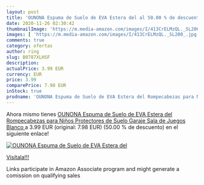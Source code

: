 ```yaml
---
layout: post
title: 'OUNONA Espuma de Suelo de EVA Estera del al 50.00 % de descuento'
date: 2020-11-26 02:30:42
thumbnailImage: 'https://m.media-amazon.com/images/I/413CrELMzQL._SL200_.jpg'
images: [ 'https://m.media-amazon.com/images/I/413CrELMzQL._SL200_.jpg' ]
comments: true
category: ofertas
author: ring
slug: B0787XLHSF
description:
actualPrice: 3.99 EUR
currency: EUR
price: 3.99
comparePrice: 7.98 EUR
inStock: true
prodname: 'OUNONA Espuma de Suelo de EVA Estera del Rompecabezas para Niños Protectores de Suelo Garaje Sala de Juegos  Blanco '
---
```


Ahora mismo tienes [OUNONA Espuma de Suelo de EVA Estera del Rompecabezas para Niños Protectores de Suelo Garaje Sala de Juegos  Blanco ](https://www.amazon.es/dp/B0787XLHSF/?tag=tolees-21) a 3.99 EUR (original: 7.98 EUR) (50.00 %  de descuento) en el siguiente enlace!

[![OUNONA Espuma de Suelo de EVA Estera del](https://m.media-amazon.com/images/I/413CrELMzQL._SL200_.jpg)](https://www.amazon.es/dp/B0787XLHSF/?tag=tolees-21)

[Visítala!!!](https://www.amazon.es/dp/B0787XLHSF/?tag=tolees-21)

Links participate in Amazon Associate program and might generate a comission on qualifying sales
